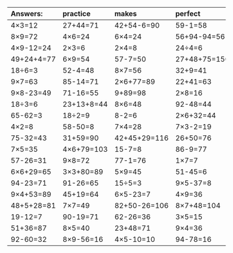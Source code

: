 | Answers: | practice | makes | perfect | ! |
| :--- | :--- | :--- | :--- | :--- |
| 4×3=12 | 27+44=71 | 42+54-6=90 | 59-1=58 | 5×6=30 | 
| 8×9=72 | 4×6=24 | 6×4=24 | 56+94-94=56 | 61-51=10 | 
| 4×9-12=24 | 2×3=6 | 2×4=8 | 24÷4=6 | 2×5-3=7 | 
| 49+24+4=77 | 6×9=54 | 57-7=50 | 27+48+75=150 | 6×3+16=34 | 
| 18÷6=3 | 52-4=48 | 8×7=56 | 32+9=41 | 3×9=27 | 
| 9×7=63 | 85-14=71 | 2×6+77=89 | 22+41=63 | 55+18=73 | 
| 9×8-23=49 | 71-16=55 | 9+89=98 | 2×8=16 | 9×3-5=22 | 
| 18÷3=6 | 23+13+8=44 | 8×6=48 | 92-48=44 | 78-15=63 | 
| 65-62=3 | 18÷2=9 | 8-2=6 | 2×6+32=44 | 7×8=56 | 
| 4×2=8 | 58-50=8 | 7×4=28 | 7×3-2=19 | 69+58-49=78 | 
| 75-32=43 | 31+59=90 | 42+45+29=116 | 26+50=76 | 5×5-8=17 | 
| 7×5=35 | 4×6+79=103 | 15-7=8 | 86-9=77 | 39-9=30 | 
| 57-26=31 | 9×8=72 | 77-1=76 | 1×7=7 | 8×8=64 | 
| 6×6+29=65 | 3×3+80=89 | 5×9=45 | 51-45=6 | 18-1=17 | 
| 94-23=71 | 91-26=65 | 15÷5=3 | 9×5-37=8 | 72÷9=8 | 
| 9×4+53=89 | 45+19=64 | 6×5-23=7 | 4×9=36 | 47+93+45=185 | 
| 48+5+28=81 | 7×7=49 | 82+50-26=106 | 8×7+48=104 | 48-8=40 | 
| 19-12=7 | 90-19=71 | 62-26=36 | 3×5=15 | 2×7=14 | 
| 51+36=87 | 8×5=40 | 23+48=71 | 9×4=36 | 12÷4=3 | 
| 92-60=32 | 8×9-56=16 | 4×5-10=10 | 94-78=16 | 6×3-15=3 | 
